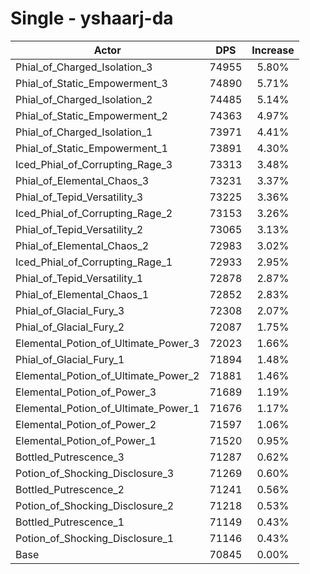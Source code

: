 # Single - yshaarj-da
| Actor | DPS | Increase |
|---|:---:|:---:|
|Phial_of_Charged_Isolation_3|74955|5.80%|
|Phial_of_Static_Empowerment_3|74890|5.71%|
|Phial_of_Charged_Isolation_2|74485|5.14%|
|Phial_of_Static_Empowerment_2|74363|4.97%|
|Phial_of_Charged_Isolation_1|73971|4.41%|
|Phial_of_Static_Empowerment_1|73891|4.30%|
|Iced_Phial_of_Corrupting_Rage_3|73313|3.48%|
|Phial_of_Elemental_Chaos_3|73231|3.37%|
|Phial_of_Tepid_Versatility_3|73225|3.36%|
|Iced_Phial_of_Corrupting_Rage_2|73153|3.26%|
|Phial_of_Tepid_Versatility_2|73065|3.13%|
|Phial_of_Elemental_Chaos_2|72983|3.02%|
|Iced_Phial_of_Corrupting_Rage_1|72933|2.95%|
|Phial_of_Tepid_Versatility_1|72878|2.87%|
|Phial_of_Elemental_Chaos_1|72852|2.83%|
|Phial_of_Glacial_Fury_3|72308|2.07%|
|Phial_of_Glacial_Fury_2|72087|1.75%|
|Elemental_Potion_of_Ultimate_Power_3|72023|1.66%|
|Phial_of_Glacial_Fury_1|71894|1.48%|
|Elemental_Potion_of_Ultimate_Power_2|71881|1.46%|
|Elemental_Potion_of_Power_3|71689|1.19%|
|Elemental_Potion_of_Ultimate_Power_1|71676|1.17%|
|Elemental_Potion_of_Power_2|71597|1.06%|
|Elemental_Potion_of_Power_1|71520|0.95%|
|Bottled_Putrescence_3|71287|0.62%|
|Potion_of_Shocking_Disclosure_3|71269|0.60%|
|Bottled_Putrescence_2|71241|0.56%|
|Potion_of_Shocking_Disclosure_2|71218|0.53%|
|Bottled_Putrescence_1|71149|0.43%|
|Potion_of_Shocking_Disclosure_1|71146|0.43%|
|Base|70845|0.00%|
